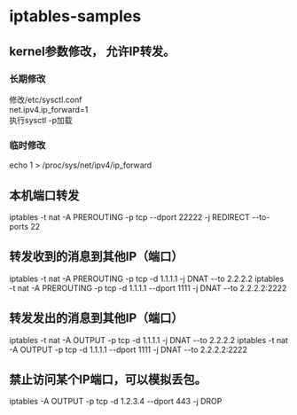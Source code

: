 # iptables-samples

## kernel参数修改， 允许IP转发。
### 长期修改
修改/etc/sysctl.conf  
net.ipv4.ip_forward=1  
执行sysctl -p加载
### 临时修改
echo 1 > /proc/sys/net/ipv4/ip_forward

## 本机端口转发
iptables -t nat -A PREROUTING -p tcp --dport 22222  -j REDIRECT --to-ports 22

## 转发收到的消息到其他IP（端口）
iptables -t nat -A PREROUTING -p tcp -d 1.1.1.1 -j DNAT --to 2.2.2.2
iptables -t nat -A PREROUTING -p tcp -d 1.1.1.1 --dport 1111 -j DNAT --to 2.2.2.2:2222

## 转发发出的消息到其他IP（端口）
iptables -t nat -A OUTPUT -p tcp -d 1.1.1.1 -j DNAT --to 2.2.2.2
iptables -t nat -A OUTPUT -p tcp -d 1.1.1.1 --dport 1111 -j DNAT --to 2.2.2.2:2222

## 禁止访问某个IP端口，可以模拟丢包。
iptables -A OUTPUT -p tcp -d 1.2.3.4 --dport 443 -j DROP
